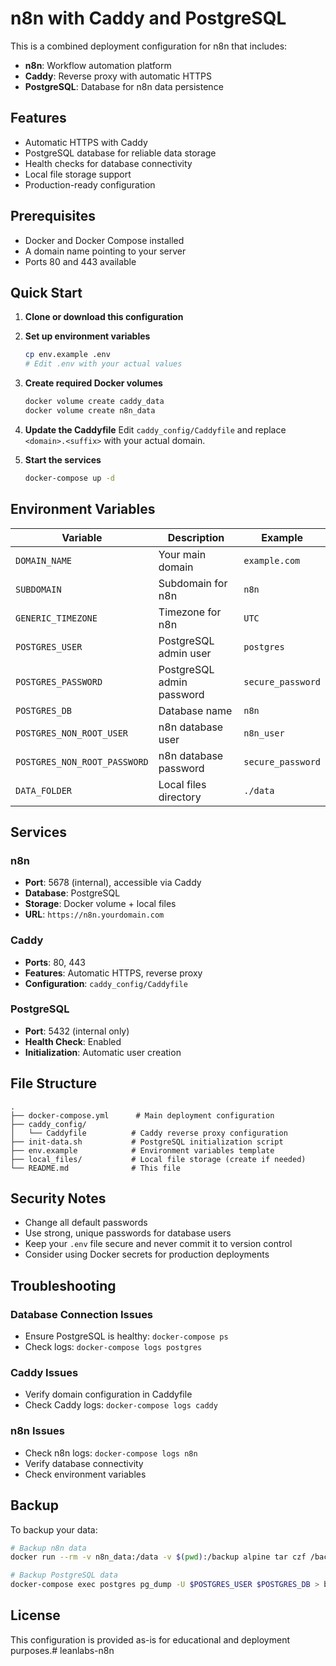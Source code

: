 # n8n with Caddy and PostgreSQL

This is a combined deployment configuration for n8n that includes:
- **n8n**: Workflow automation platform
- **Caddy**: Reverse proxy with automatic HTTPS
- **PostgreSQL**: Database for n8n data persistence

## Features

- Automatic HTTPS with Caddy
- PostgreSQL database for reliable data storage
- Health checks for database connectivity
- Local file storage support
- Production-ready configuration

## Prerequisites

- Docker and Docker Compose installed
- A domain name pointing to your server
- Ports 80 and 443 available

## Quick Start

1. **Clone or download this configuration**

2. **Set up environment variables**
   ```bash
   cp env.example .env
   # Edit .env with your actual values
   ```

3. **Create required Docker volumes**
   ```bash
   docker volume create caddy_data
   docker volume create n8n_data
   ```

4. **Update the Caddyfile**
   Edit `caddy_config/Caddyfile` and replace `<domain>.<suffix>` with your actual domain.

5. **Start the services**
   ```bash
   docker-compose up -d
   ```

## Environment Variables

| Variable | Description | Example |
|----------|-------------|---------|
| `DOMAIN_NAME` | Your main domain | `example.com` |
| `SUBDOMAIN` | Subdomain for n8n | `n8n` |
| `GENERIC_TIMEZONE` | Timezone for n8n | `UTC` |
| `POSTGRES_USER` | PostgreSQL admin user | `postgres` |
| `POSTGRES_PASSWORD` | PostgreSQL admin password | `secure_password` |
| `POSTGRES_DB` | Database name | `n8n` |
| `POSTGRES_NON_ROOT_USER` | n8n database user | `n8n_user` |
| `POSTGRES_NON_ROOT_PASSWORD` | n8n database password | `secure_password` |
| `DATA_FOLDER` | Local files directory | `./data` |

## Services

### n8n
- **Port**: 5678 (internal), accessible via Caddy
- **Database**: PostgreSQL
- **Storage**: Docker volume + local files
- **URL**: `https://n8n.yourdomain.com`

### Caddy
- **Ports**: 80, 443
- **Features**: Automatic HTTPS, reverse proxy
- **Configuration**: `caddy_config/Caddyfile`

### PostgreSQL
- **Port**: 5432 (internal only)
- **Health Check**: Enabled
- **Initialization**: Automatic user creation

## File Structure

```
.
├── docker-compose.yml      # Main deployment configuration
├── caddy_config/
│   └── Caddyfile          # Caddy reverse proxy configuration
├── init-data.sh           # PostgreSQL initialization script
├── env.example            # Environment variables template
├── local_files/           # Local file storage (create if needed)
└── README.md              # This file
```

## Security Notes

- Change all default passwords
- Use strong, unique passwords for database users
- Keep your `.env` file secure and never commit it to version control
- Consider using Docker secrets for production deployments

## Troubleshooting

### Database Connection Issues
- Ensure PostgreSQL is healthy: `docker-compose ps`
- Check logs: `docker-compose logs postgres`

### Caddy Issues
- Verify domain configuration in Caddyfile
- Check Caddy logs: `docker-compose logs caddy`

### n8n Issues
- Check n8n logs: `docker-compose logs n8n`
- Verify database connectivity
- Check environment variables

## Backup

To backup your data:
```bash
# Backup n8n data
docker run --rm -v n8n_data:/data -v $(pwd):/backup alpine tar czf /backup/n8n_backup.tar.gz -C /data .

# Backup PostgreSQL data
docker-compose exec postgres pg_dump -U $POSTGRES_USER $POSTGRES_DB > backup.sql
```

## License

This configuration is provided as-is for educational and deployment purposes.# leanlabs-n8n
